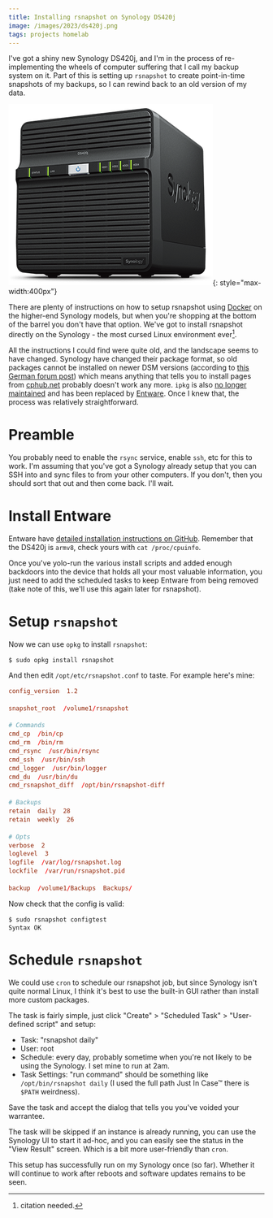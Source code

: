 ```yaml
---
title: Installing rsnapshot on Synology DS420j
image: /images/2023/ds420j.png
tags: projects homelab
---
```


I've got a shiny new Synology DS420j, and I'm in the process of re-implementing the wheels of computer suffering that I call my backup system on it. Part of this is setting up `rsnapshot` to create point-in-time snapshots of my backups, so I can rewind back to an old version of my data.

![A marketing image of a Synology DS420j NAS](/images/2023/ds420j.png){: style="max-width:400px"}

There are plenty of instructions on how to setup rsnapshot using [Docker](https://www.docker.com) on the higher-end Synology models, but when you're shopping at the bottom of the barrel you don't have that option. We've got to install rsnapshot directly on the Synology - the most cursed Linux environment ever[^citation].

[^citation]: citation needed.

All the instructions I could find were quite old, and the landscape seems to have changed. Synology have changed their package format, so old packages cannot be installed on newer DSM versions (according to [this German forum post](https://www.synology-forum.de/threads/ebi-easy-bootstrap-installer.68335/post-949587)) which means anything that tells you to install pages from [cphub.net](https://www.cphub.net) probably doesn't work any more. `ipkg` is also [no longer maintained](https://www.beatificabytes.be/use-opkg-instead-of-ipkg-on-synology/) and has been replaced by [Entware](https://github.com/Entware/Entware). Once I knew that, the process was relatively straightforward.

# Preamble

You probably need to enable the `rsync` service, enable `ssh`, etc for this to work. I'm assuming that you've got a Synology already setup that you can SSH into and sync files to from your other computers. If you don't, then you should sort that out and then come back. I'll wait.

# Install Entware

Entware have [detailed installation instructions on GitHub](https://github.com/Entware/Entware/wiki/Install-on-Synology-NAS). Remember that the DS420j is `armv8`, check yours with `cat /proc/cpuinfo`.

Once you've yolo-run the various install scripts and added enough backdoors into the device that holds all your most valuable information, you just need to add the scheduled tasks to keep Entware from being removed (take note of this, we'll use this again later for rsnapshot).

# Setup `rsnapshot`

Now we can use `opkg` to install `rsnapshot`:

```shell
$ sudo opkg install rsnapshot
```

And then edit `/opt/etc/rsnapshot.conf` to taste. For example here's mine:

```conf
config_version  1.2

snapshot_root  /volume1/rsnapshot

# Commands
cmd_cp  /bin/cp
cmd_rm  /bin/rm
cmd_rsync  /usr/bin/rsync
cmd_ssh  /usr/bin/ssh
cmd_logger  /usr/bin/logger
cmd_du  /usr/bin/du
cmd_rsnapshot_diff  /opt/bin/rsnapshot-diff

# Backups
retain  daily  28
retain  weekly  26

# Opts
verbose  2
loglevel  3
logfile  /var/log/rsnapshot.log
lockfile  /var/run/rsnapshot.pid

backup  /volume1/Backups  Backups/
```

Now check that the config is valid:

```shell
$ sudo rsnapshot configtest
Syntax OK
```

# Schedule `rsnapshot`

We could use `cron` to schedule our rsnapshot job, but since Synology isn't quite normal Linux, I think it's best to use the built-in GUI rather than install more custom packages.

The task is fairly simple, just click "Create" > "Scheduled Task" > "User-defined script" and setup:

- Task: "rsnapshot daily"
- User: root
- Schedule: every day, probably sometime when you're not likely to be using the Synology. I set mine to run at 2am.
- Task Settings: "run command" should be something like `/opt/bin/rsnapshot daily` (I used the full path Just In Case™ there is `$PATH` weirdness).

Save the task and accept the dialog that tells you you've voided your warrantee.

The task will be skipped if an instance is already running, you can use the Synology UI to start it ad-hoc, and you can easily see the status in the "View Result" screen. Which is a bit more user-friendly than `cron`.

This setup has successfully run on my Synology once (so far). Whether it will continue to work after reboots and software updates remains to be seen.
